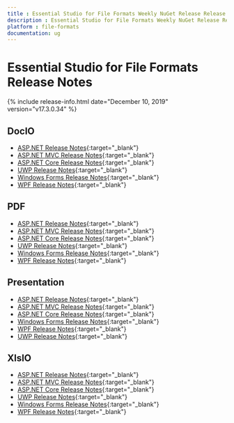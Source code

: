 ```yaml
---
title : Essential Studio for File Formats Weekly NuGet Release Release Notes  
description : Essential Studio for File Formats Weekly NuGet Release Release Notes  
platform : file-formats
documentation: ug
---
```


# Essential Studio for File Formats  Release Notes  

{% include release-info.html date="December 10, 2019" version="v17.3.0.34" %} 

## DocIO

* [ASP.NET Release Notes](/aspnet/release-notes/v17.3.0.34#docio){:target="_blank"}
* [ASP.NET MVC Release Notes](/aspnetmvc/release-notes/v17.3.0.34#docio){:target="_blank"}
* [ASP.NET Core Release Notes](/aspnet-core/release-notes/v17.3.0.34#docio){:target="_blank"}
* [UWP Release Notes](/uwp/release-notes/v17.3.0.34#docio){:target="_blank"}
* [Windows Forms Release Notes](/windowsforms/release-notes/v17.3.0.34#docio){:target="_blank"}
* [WPF Release Notes](/wpf/release-notes/v17.3.0.34#docio){:target="_blank"}


## PDF

* [ASP.NET Release Notes](/aspnet/release-notes/v17.3.0.34#pdf){:target="_blank"}
* [ASP.NET MVC Release Notes](/aspnetmvc/release-notes/v17.3.0.34#pdf){:target="_blank"}
* [ASP.NET Core Release Notes](/aspnet-core/release-notes/v17.3.0.34#pdf){:target="_blank"}
* [UWP Release Notes](/uwp/release-notes/v17.3.0.34#pdf){:target="_blank"}
* [Windows Forms Release Notes](/windowsforms/release-notes/v17.3.0.34#pdf){:target="_blank"}
* [WPF Release Notes](/wpf/release-notes/v17.3.0.34#pdf){:target="_blank"}


## Presentation

* [ASP.NET Release Notes](/aspnet/release-notes/v17.3.0.34#presentation){:target="_blank"}
* [ASP.NET MVC Release Notes](/aspnetmvc/release-notes/v17.3.0.34#presentation){:target="_blank"}
* [ASP.NET Core Release Notes](/aspnet-core/release-notes/v17.3.0.34#presentation){:target="_blank"}
* [Windows Forms Release Notes](/windowsforms/release-notes/v17.3.0.34#presentation){:target="_blank"}
* [WPF Release Notes](/wpf/release-notes/v17.3.0.34#presentation){:target="_blank"}
* [UWP Release Notes](/uwp/release-notes/v17.3.0.34#presentation){:target="_blank"}


## XlsIO

* [ASP.NET Release Notes](/aspnet/release-notes/v17.3.0.34#xlsio){:target="_blank"}
* [ASP.NET MVC Release Notes](/aspnetmvc/release-notes/v17.3.0.34#xlsio){:target="_blank"}
* [ASP.NET Core Release Notes](/aspnet-core/release-notes/v17.3.0.34#xlsio){:target="_blank"}
* [UWP Release Notes](/uwp/release-notes/v17.3.0.34#xlsio){:target="_blank"}
* [Windows Forms Release Notes](/windowsforms/release-notes/v17.3.0.34#xlsio){:target="_blank"}
* [WPF Release Notes](/wpf/release-notes/v17.3.0.34#xlsio){:target="_blank"}
